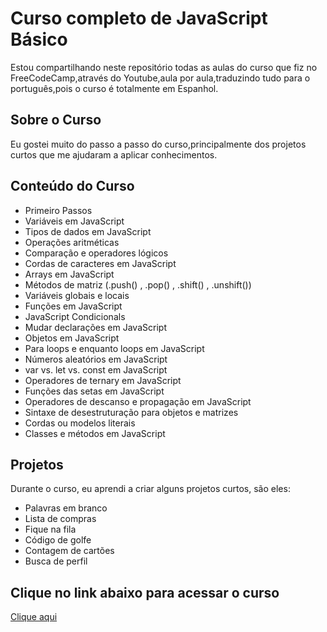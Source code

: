 # Curso completo de JavaScript Básico
Estou compartilhando neste repositório todas as aulas do curso 
que fiz no FreeCodeCamp,através do Youtube,aula por aula,traduzindo tudo para o
português,pois o curso é totalmente em Espanhol.

## Sobre o Curso
Eu gostei muito do passo a passo do curso,principalmente dos projetos curtos que me ajudaram a aplicar conhecimentos.

## Conteúdo do Curso
- Primeiro Passos
- Variáveis em JavaScript
- Tipos de dados em JavaScript
- Operações aritméticas
- Comparação e operadores lógicos
- Cordas de caracteres em JavaScript
- Arrays em JavaScript
- Métodos de matriz (.push() , .pop() , .shift() , .unshift())
- Variáveis globais e locais
- Funções em JavaScript
- JavaScript Condicionals
- Mudar declarações em JavaScript
- Objetos em JavaScript 
- Para loops e enquanto loops em JavaScript
- Números aleatórios em JavaScript
- var vs. let vs. const em JavaScript
- Operadores de ternary em JavaScript
- Funções das setas em JavaScript
- Operadores de descanso e propagação em JavaScript
- Sintaxe de desestruturação para objetos e matrizes
- Cordas ou modelos literais
- Classes e métodos em JavaScript

## Projetos
Durante o curso, eu aprendi a criar alguns projetos curtos, são eles:
- Palavras em branco
- Lista de compras
- Fique na fila
- Código de golfe
- Contagem de cartões
- Busca de perfil

## Clique no link abaixo para acessar o curso

<a href="https://www.youtube.com/watch?v=ivdTnPl1ND0/">Clique aqui</a></p>
